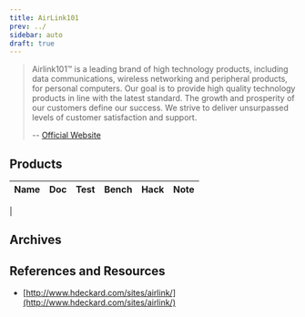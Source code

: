 ```yaml
---
title: AirLink101
prev: ../
sidebar: auto
draft: true
---
```


> Airlink101™ is a leading brand of high technology products,
> including data communications, wireless networking and peripheral
> products, for personal computers. Our goal is to provide high
> quality technology products in line with the latest standard. The
> growth and prosperity of our customers define our success. We strive
> to deliver unsurpassed levels of customer satisfaction and support.
>
> -- [Official Website](http://www.hdeckard.com/sites/airlink/company/index.html)

## Products

| Name                      | Doc | Test | Bench | Hack | Note |
|---------------------------|-----|------|-------|------|------|
|

## Archives

## References and Resources

 * [http://www.hdeckard.com/sites/airlink/](http://www.hdeckard.com/sites/airlink/)
